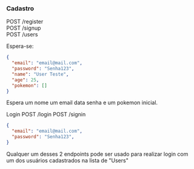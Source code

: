 ### Cadastro

POST /register<br/>
POST /signup<br/>
POST /users<br/>

Espera-se: 
```json
{
  "email": "email@mail.com",
  "password": "Senha123",
  "name": "User Teste",
  "age": 25,
  "pokemon": []
}
```

Espera um nome um email data senha e um pokemon inicial.

Login
POST /login
POST /signin
```json
{
  "email": "email@mail.com",
  "password": "Senha123",
}
```

Qualquer um desses 2 endpoints pode ser usado para realizar login com um dos usuários cadastrados na lista de "Users"
